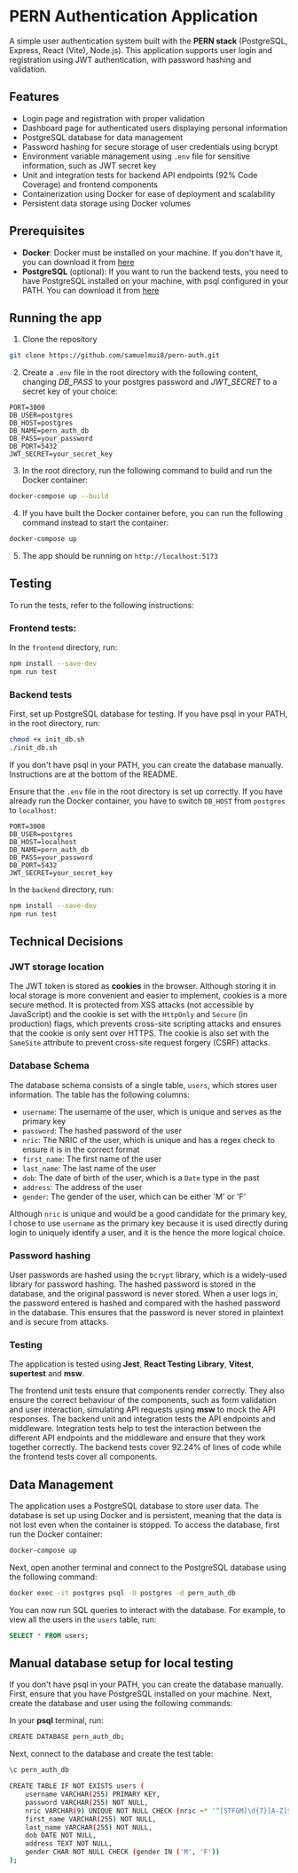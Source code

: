 # PERN Authentication Application

A simple user authentication system built with the **PERN stack** (PostgreSQL, Express, React (Vite), Node.js). This application supports user login and registration using JWT authentication, with password hashing and validation.

## Features
- Login page and registration with proper validation
- Dashboard page for authenticated users displaying personal information
- PostgreSQL database for data management
- Password hashing for secure storage of user credentials using bcrypt
- Environment variable management using `.env` file for sensitive information, such as JWT secret key
- Unit and integration tests for backend API endpoints (92% Code Coverage) and frontend components
- Containerization using Docker for ease of deployment and scalability
- Persistent data storage using Docker volumes


## Prerequisites
- **Docker**: Docker must be installed on your machine. If you don't have it, you can download it from [here](https://www.docker.com/products/docker-desktop)
- **PostgreSQL** (optional): If you want to run the backend tests, you need to have PostgreSQL installed on your machine, with psql configured in your PATH. You can download it from [here](https://www.postgresql.org/download/)

## Running the app
1. Clone the repository
```bash
git clone https://github.com/samuelmui8/pern-auth.git
```
2. Create a `.env` file in the root directory with the following content, changing *DB_PASS* to your postgres password and *JWT_SECRET* to a secret key of your choice:
```env
PORT=3000
DB_USER=postgres
DB_HOST=postgres
DB_NAME=pern_auth_db
DB_PASS=your_password
DB_PORT=5432
JWT_SECRET=your_secret_key
```

3. In the root directory, run the following command to build and run the Docker container:
```bash
docker-compose up --build
```

4. If you have built the Docker container before, you can run the following command instead to start the container:
```bash
docker-compose up
```

5. The app should be running on `http://localhost:5173`


## Testing
To run the tests, refer to the following instructions:

### Frontend tests:
In the `frontend` directory, run:
```bash
npm install --save-dev
npm run test
```

### Backend tests

First, set up PostgreSQL database for testing. If you have psql in your PATH, in the root directory, run:
```bash
chmod +x init_db.sh
./init_db.sh
```

If you don't have psql in your PATH, you can create the database manually. Instructions are at the bottom of the README.


Ensure that the `.env` file in the root directory is set up correctly. If you have already run the Docker container, you have to switch `DB_HOST` from `postgres` to `localhost`:
```env
PORT=3000
DB_USER=postgres
DB_HOST=localhost
DB_NAME=pern_auth_db
DB_PASS=your_password
DB_PORT=5432
JWT_SECRET=your_secret_key
```

In the `backend` directory, run:
```bash
npm install --save-dev
npm run test
```

## Technical Decisions
### JWT storage location
The JWT token is stored as **cookies** in the browser. Although storing it in local storage is more convenient and easier to implement, cookies is a more secure method. It is protected from XSS attacks (not accessible by JavaScript) and the cookie is set with the `HttpOnly` and `Secure` (in production) flags, which prevents cross-site scripting attacks and ensures that the cookie is only sent over HTTPS. The cookie is also set with the `SameSite` attribute to prevent cross-site request forgery (CSRF) attacks.

### Database Schema
The database schema consists of a single table, `users`, which stores user information. The table has the following columns:
- `username`: The username of the user, which is unique and serves as the primary key
- `password`: The hashed password of the user
- `nric`: The NRIC of the user, which is unique and has a regex check to ensure it is in the correct format
- `first_name`: The first name of the user
- `last_name`: The last name of the user
- `dob`: The date of birth of the user, which is a `Date` type in the past
- `address`: The address of the user
- `gender`: The gender of the user, which can be either 'M' or 'F'

Although `nric` is unique and would be a good candidate for the primary key, I chose to use `username` as the primary key because it is used directly during login to uniquely identify a user, and it is the hence the more logical choice.

### Password hashing
User passwords are hashed using the `bcrypt` library, which is a widely-used library for password hashing. The hashed password is stored in the database, and the original password is never stored. When a user logs in, the password entered is hashed and compared with the hashed password in the database. This ensures that the password is never stored in plaintext and is secure from attacks.

### Testing
The application is tested using **Jest**, **React Testing Library**, **Vitest**, **supertest** and **msw**.

The frontend unit tests ensure that components render correctly. They also ensure the correct behaviour of the components, such as form validation and user interaction, simulating API requests using **msw** to mock the API responses. The backend unit and integration tests the API endpoints and middleware. Integration tests help to test the interaction between the different API endpoints and the middleware and ensure that they work together correctly. The backend tests cover 92.24% of lines of code while the frontend tests cover all components.

## Data Management
The application uses a PostgreSQL database to store user data. The database is set up using Docker and is persistent, meaning that the data is not lost even when the container is stopped. To access the database, first run the Docker container:
```bash
docker-compose up
```

Next, open another terminal and connect to the PostgreSQL database using the following command:
```bash
docker exec -it postgres psql -U postgres -d pern_auth_db
```

You can now run SQL queries to interact with the database. For example, to view all the users in the `users` table, run:
```sql
SELECT * FROM users;
```

## Manual database setup for local testing
If you don't have psql in your PATH, you can create the database manually. First, ensure that you have PostgreSQL installed on your machine. Next, create the database and user using the following commands:

In your **psql** terminal, run:
```bash
CREATE DATABASE pern_auth_db;
```

Next, connect to the database and create the test table:
```bash
\c pern_auth_db

CREATE TABLE IF NOT EXISTS users (
    username VARCHAR(255) PRIMARY KEY,
    password VARCHAR(255) NOT NULL,
    nric VARCHAR(9) UNIQUE NOT NULL CHECK (nric ~* '^[STFGM]\d{7}[A-Z]$'),
    first_name VARCHAR(255) NOT NULL,
    last_name VARCHAR(255) NOT NULL,
    dob DATE NOT NULL,
    address TEXT NOT NULL,
    gender CHAR NOT NULL CHECK (gender IN ('M', 'F'))
);

```
